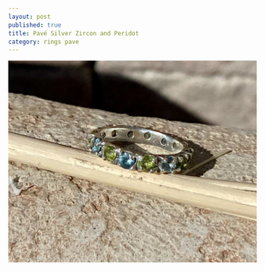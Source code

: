 ```yaml
---
layout: post
published: true
title: Pavé Silver Zircon and Peridot
category: rings pave
---
```

![pave_silver_zircon_peridot_8.jpg](/images/jewelry/rings/pave_silver_zircon_peridot_8.jpg)
